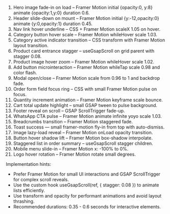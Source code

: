 1) Hero image fade-in on load – Framer Motion initial {opacity:0, y:8} animate {opacity:1,y:0} duration 0.6.
2) Header slide-down on mount – Framer Motion initial {y:-12,opacity:0} animate {y:0,opacity:1} duration 0.45.
3) Nav link hover underline – CSS + Framer Motion scaleX 1.05 on hover.
4) Category button hover scale – Framer Motion whileHover scale 1.03.
5) Category active indicator transition – CSS transform with Framer Motion layout transition.
6) Product card entrance stagger – useGsapScroll on grid parent with stagger 0.08.
7) Product image hover zoom – Framer Motion whileHover scale 1.02.
8) Add button microinteraction – Framer Motion whileTap scale 0.98 and color flash.
9) Modal open/close – Framer Motion scale from 0.96 to 1 and backdrop fade.
10) Order form field focus ring – CSS with small Framer Motion pulse on focus.
11) Quantity increment animation – Framer Motion keyframe scale bounce.
12) Cart total update highlight – small GSAP tween to pulse background.
13) Footer reveal on scroll – GSAP ScrollTrigger fade-up.
14) WhatsApp CTA pulse – Framer Motion animate infinite yoyo scale 1.03.
15) Breadcrumbs transition – Framer Motion staggered fade.
16) Toast success — small framer-motion fly-in from top with auto-dismiss.
17) Image lazy-load reveal – Framer Motion onLoad opacity transition.
18) Button hover shadow lift – Framer Motion box-shadow interpolate.
19) Staggered list in order summary – useGsapScroll stagger children.
20) Mobile menu slide-in – Framer Motion x: -100% to 0%.
21) Logo hover rotation – Framer Motion rotate small degrees.

Implementation hints:
- Prefer Framer Motion for small UI interactions and GSAP ScrollTrigger for complex scroll reveals.
- Use the custom hook useGsapScroll(ref, { stagger: 0.08 }) to animate lists efficiently.
- Use transform and opacity for performant animations and avoid layout thrashing.
- Recommended durations: 0.35 - 0.6 seconds for interactive elements.
